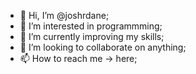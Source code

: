 - 👋 Hi, I’m @joshrdane;
- 👀 I’m interested in programmming;
- 🌱 I’m currently improving my skills;
- 💞️ I’m looking to collaborate on anything;
- 📫 How to reach me -> here;
